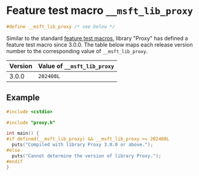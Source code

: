# Feature test macro `__msft_lib_proxy`

```cpp
#define __msft_lib_proxy /* see below */
```

Similar to the standard [feature test macros](https://en.cppreference.com/w/cpp/feature_test), library "Proxy" has defined a feature test macro since 3.0.0. The table below maps each release version number to the corresponding value of `__msft_lib_proxy`.

| Version | Value of `__msft_lib_proxy` |
| ------- | --------------------------- |
| 3.0.0   | `202408L`                   |

## Example

```cpp
#include <cstdio>

#include "proxy.h"

int main() {
#if defined(__msft_lib_proxy) && __msft_lib_proxy >= 202408L
  puts("Compiled with library Proxy 3.0.0 or above.");
#else
  puts("Cannot determine the version of library Proxy.");
#endif
}
```
